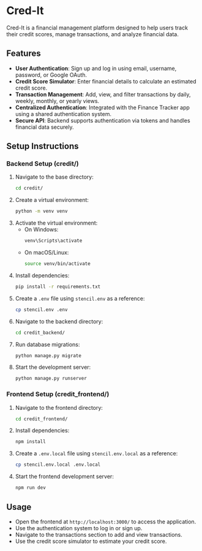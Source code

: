 # Cred-It

Cred-It is a financial management platform designed to help users track their credit scores, manage transactions, and analyze financial data.

## Features

- **User Authentication**: Sign up and log in using email, username, password, or Google OAuth.
- **Credit Score Simulator**: Enter financial details to calculate an estimated credit score.
- **Transaction Management**: Add, view, and filter transactions by daily, weekly, monthly, or yearly views.
- **Centralized Authentication**: Integrated with the Finance Tracker app using a shared authentication system.
- **Secure API**: Backend supports authentication via tokens and handles financial data securely.

## Setup Instructions

### Backend Setup (credit/)
1. Navigate to the base directory:
   ```sh
   cd credit/
   ```
2. Create a virtual environment:
   ```sh
   python -m venv venv
   ```
3. Activate the virtual environment:
   - On Windows:
     ```sh
     venv\Scripts\activate
     ```
   - On macOS/Linux:
     ```sh
     source venv/bin/activate
     ```
4. Install dependencies:
   ```sh
   pip install -r requirements.txt
   ```
5. Create a `.env` file using `stencil.env` as a reference:
   ```sh
   cp stencil.env .env
   ```
6. Navigate to the backend directory:
   ```sh
   cd credit_backend/
   ```
7. Run database migrations:
   ```sh
   python manage.py migrate
   ```
8. Start the development server:
   ```sh
   python manage.py runserver
   ```

### Frontend Setup (credit_frontend/)
1. Navigate to the frontend directory:
   ```sh
   cd credit_frontend/
   ```
2. Install dependencies:
   ```sh
   npm install
   ```
5. Create a `.env.local` file using `stencil.env.local` as a reference:
   ```sh
   cp stencil.env.local .env.local
   ```
3. Start the frontend development server:
   ```sh
   npm run dev
   ```

## Usage
- Open the frontend at `http://localhost:3000/` to access the application.
- Use the authentication system to log in or sign up.
- Navigate to the transactions section to add and view transactions.
- Use the credit score simulator to estimate your credit score.